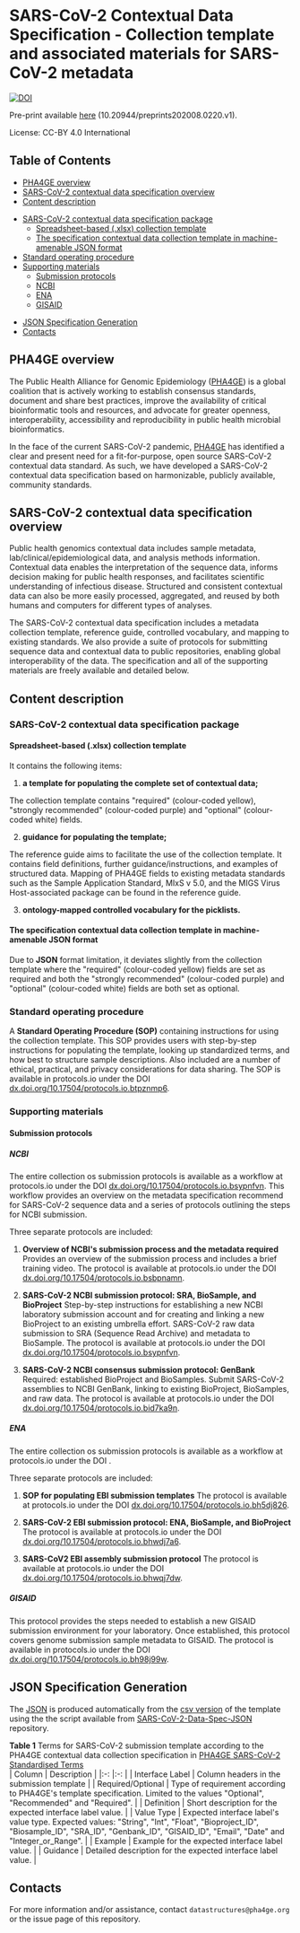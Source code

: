 # SARS-CoV-2 Contextual Data Specification - Collection template and associated materials for SARS-CoV-2 metadata

[![DOI](https://zenodo.org/badge/271182285.svg)](https://zenodo.org/badge/latestdoi/271182285)

Pre-print available [here](https://www.preprints.org/manuscript/202008.0220/v1) (10.20944/preprints202008.0220.v1).

License: CC-BY 4.0 International

## Table of Contents
* [PHA4GE overview](#pha4ge-overview)
* [SARS-CoV-2 contextual data specification overview](#sars-cov-2-contextual-data-specification-overview)
* [Content description](#content-description)
+ [SARS-CoV-2 contextual data specification package](#sars-cov-2-contextual-data-specification-package)
    - [Spreadsheet-based (.xlsx) collection template](#spreadsheet-based--xlsx--collection-template)
    - [The specification contextual data collection template in machine-amenable JSON format](#the-specification-contextual-data-collection-template-in-machine-amenable-json-format)
+ [Standard operating procedure](#standard-operating-procedure)
+ [Supporting materials](#supporting-materials)
    - [Submission protocols](#submission-protocols)
    * [NCBI](#ncbi)
    * [ENA](#ena)
    * [GISAID](#gisaid)
* [JSON Specification Generation](#json-specification-generation)
* [Contacts](#contacts)
## PHA4GE overview

The Public Health Alliance for Genomic Epidemiology ([PHA4GE](https://pha4ge.org)) is a global coalition that is actively working to establish consensus standards, document and share best practices, improve the availability of critical bioinformatic tools and resources, and advocate for greater openness, interoperability, accessibility and reproducibility in public health microbial bioinformatics.

In the face of the current SARS-CoV-2 pandemic, [PHA4GE](https://pha4ge.org) has identified a clear and present need for a fit-for-purpose, open source SARS-CoV-2 contextual data standard. As such, we have developed a SARS-CoV-2 contextual data specification based on harmonizable, publicly available, community standards.

## SARS-CoV-2 contextual data specification overview

Public health genomics contextual data includes sample metadata, lab/clinical/epidemiological data, and analysis methods information. Contextual data enables the interpretation of the sequence data, informs decision making for public health responses, and facilitates scientific understanding of infectious disease. Structured and consistent contextual data can also be more easily processed, aggregated, and reused by both humans and computers for different types of analyses.

The SARS-CoV-2 contextual data specification includes a metadata collection template, reference guide, controlled vocabulary, and mapping to existing standards. We also provide a suite of protocols for submitting sequence data and contextual data to public repositories, enabling global interoperability of the data. The specification and all of the supporting materials are freely available and detailed below.

## Content description

### SARS-CoV-2 contextual data specification package

#### Spreadsheet-based (.xlsx) collection template

It contains the following items:

1. **a template for populating the complete set of contextual data;**

The collection template contains "required" (colour-coded yellow), "strongly recommended" (colour-coded purple) and "optional" (colour-coded white) fields. 

2. **guidance for populating the template;**

The reference guide aims to facilitate the use of the collection template. It contains field definitions, further guidance/instructions, and examples of structured data. Mapping of PHA4GE fields to existing metadata standards such as the Sample Application Standard, MIxS v 5.0, and the MIGS Virus Host-associated package can be found in the reference guide.

3. **ontology-mapped controlled vocabulary for the picklists.**

#### The specification contextual data collection template in machine-amenable JSON format

Due to **JSON** format limitation, it deviates slightly from the collection template where the "required" (colour-coded yellow) fields are set as required and both the "strongly recommended" (colour-coded purple) and "optional" (colour-coded white) fields are both set as optional.


### Standard operating procedure

A **Standard Operating Procedure (SOP)** containing instructions for using the collection template.
This SOP provides users with step-by-step instructions for populating the template, looking up standardized terms, and how best to structure sample descriptions. Also included are a number of ethical, practical, and privacy considerations for data sharing. The SOP is available in protocols.io under the DOI [dx.doi.org/10.17504/protocols.io.btpznmp6](https://dx.doi.org/10.17504/protocols.io.btpznmp6).


### Supporting materials

#### Submission protocols

##### NCBI

The entire collection os submission protocols is available as a workflow at protocols.io under the DOI [dx.doi.org/10.17504/protocols.io.bsypnfvn](http://dx.doi.org/10.17504/protocols.io.bsypnfvn). This workflow provides an overview on the metadata specification recommend for SARS-CoV-2 sequence data and a series of protocols outlining the steps for NCBI submission.

Three separate protocols are included:

1. **Overview of NCBI's submission process and the metadata required**
Provides an overview of the submission process and includes a brief training video. The protocol is available at protocols.io under the DOI [dx.doi.org/10.17504/protocols.io.bsbpnamn](https://dx.doi.org/10.17504/protocols.io.bsbpnamn).

2. **SARS-CoV-2 NCBI submission protocol: SRA, BioSample, and BioProject**
Step-by-step instructions for establishing a new NCBI laboratory submission account and for creating and linking a new BioProject to an existing umbrella effort. SARS-CoV-2 raw data submission to SRA (Sequence Read Archive) and metadata to BioSample. The protocol is available at protocols.io under the DOI [dx.doi.org/10.17504/protocols.io.bsypnfvn](https://dx.doi.org/10.17504/protocols.io.bsypnfvn).

3. **SARS-CoV-2 NCBI consensus submission protocol: GenBank**
Required: established BioProject and BioSamples. Submit SARS-CoV-2 assemblies to NCBI GenBank, linking to existing BioProject, BioSamples, and raw data. The protocol is available at protocols.io under the DOI [dx.doi.org/10.17504/protocols.io.bid7ka9n](https://dx.doi.org/10.17504/protocols.io.bid7ka9n).

##### ENA

The entire collection os submission protocols is available as a workflow at protocols.io under the DOI []().

Three separate protocols are included:

1. **SOP for populating EBI submission templates**
The protocol is available at protocols.io under the DOI [dx.doi.org/10.17504/protocols.io.bh5dj826](https://dx.doi.org/10.17504/protocols.io.bh5dj826).

2. **SARS-CoV-2 EBI submission protocol: ENA, BioSample, and BioProject**
The protocol is available at protocols.io under the DOI [dx.doi.org/10.17504/protocols.io.bhwdj7a6](https://dx.doi.org/10.17504/protocols.io.bhwdj7a6).

3. **SARS-CoV2 EBI assembly submission protocol**
The protocol is available at protocols.io under the DOI [dx.doi.org/10.17504/protocols.io.bhwqj7dw](https://dx.doi.org/10.17504/protocols.io.bhwqj7dw).

##### GISAID

This protocol provides the steps needed to establish a new GISAID submission environment for your laboratory. Once established, this protocol covers genome submission sample metadata to GISAID. The protocol is available in protocols.io under the DOI [dx.doi.org/10.17504/protocols.io.bh98j99w](https://dx.doi.org/10.17504/protocols.io.bh98j99w).

## JSON Specification Generation
The [JSON](PHA4GE_SARS-CoV-2_Contextual_Data_Schema.json) is produced automatically from the [csv version](PHA4GE%20SARS-CoV-2%20Standardised%20Terms.csv) of the template using the the script available from [SARS-CoV-2-Data-Spec-JSON](https://github.com/pha4ge/SARS-CoV-2-Data-Spec-JSON) repository.

**Table 1** Terms for SARS-CoV-2 submission template according to the PHA4GE contextual data collection specification in 
[PHA4GE SARS-CoV-2 Standardised Terms](PHA4GE%20SARS-CoV-2%20Standardised%20Terms.csv)  
| Column 	| Description 	|
|:-:	|:-:	|
| Interface Label 	| Column headers in the submission template 	|
| Required/Optional 	| Type of requirement according to PHA4GE's template specification. Limited to the values "Optional", "Recommended" and "Required".  	|
| Definition 	| Short description for the expected interface label value. 	|
| Value Type 	| Expected interface label's value type. Expected values: "String", "Int", "Float", "Bioproject_ID", "Biosample_ID", "SRA_ID", "Genbank_ID", "GISAID_ID", "Email", "Date" and "Integer_or_Range". 	|
| Example 	| Example for the expected interface label value. 	|
| Guidance 	| Detailed description for the expected interface label value. 	|

## Contacts 
For more information and/or assistance, contact `datastructures@pha4ge.org` or the issue page of this repository.